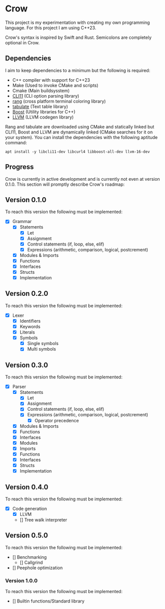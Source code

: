 Crow
====
This project is my experimentation with creating my own programming language.
For this project I am using C++23.

Crow's syntax is inspired by Swift and Rust.
Semicolons are completely optional in Crow.

## Dependencies
I aim to keep dependencies to a minimum but the following is required:

- C++ compiler with support for C++23
- Make (Used to invoke CMake and scripts)
- Cmake  (Main buildsysstem)
- [CLI11](https://github.com/CLIUtils/CLI11) (CLI option parsing library)
- [rang](https://github.com/agauniyal/rang/tree/master) (cross platform terminal coloring library)
- [tabulate](https://github.com/p-ranav/tabulate) (Text table library)
- [Boost]() (Utility libraries for C++)
- [LLVM](https://llvm.org) (LLVM codegen library)

Rang and tabulate are downloaded using CMake and statically linked but CLI11, Boost and LLVM are dynamically linked (CMake searches for it on your system).
You can install the dependencies with the following aptitude command:

```shell
apt install -y libcli11-dev libcurl4 libboost-all-dev llvm-16-dev
```

## Progress
Crow is currently in active development and is currently not even at version 0.1.0.
This section will promptly describe Crow's roadmap:

## Version 0.1.0
To reach this version the following must be implemented:

- [x] Grammar
  - [x] Statements
    - [x] Let
    - [x] Assignment
    - [x] Control statements (if, loop, else, elif)
    - [x] Expressions (arithmetic, comparison, logical, postcrement)
  - [x] Modules & Imports
  - [x] Functions
  - [x] Interfaces
  - [x] Structs
  - [x] Implementation

## Version 0.2.0
To reach this version the following must be implemented:

- [x] Lexer
  - [x] Identifiers
  - [x] Keywords
  - [x] Literals
  - [x] Symbols
    - [x] Single symbols
    - [x] Multi symbols

## Version 0.3.0
To reach this version the following must be implemented:

- [x] Parser
  - [x] Statements
    - [x] Let
    - [x] Assignment
    - [x] Control statements (if, loop, else, elif)
    - [x] Expressions (arithmetic, comparison, logical, postcrement)
	  - [x] Operator precedence
  - [x] Modules & Imports
  - [x] Functions
  - [x] Interfaces
  - [x] Modules
  - [x] Imports
  - [x] Functions
  - [x] Interfaces
  - [x] Structs
  - [x] Implementation

## Version 0.4.0
To reach this version the following must be implemented:

- [x] Code generation
  - [x] LLVM
  - [] Tree walk interpreter

## Version 0.5.0
To reach this version the following must be implemented:

 - [] Benchmarking
   - [] Callgrind
 - [] Peephole optimization

### Version 1.0.0
To reach this version the following must be implemented:

- [] Builtin functions/Standard library
